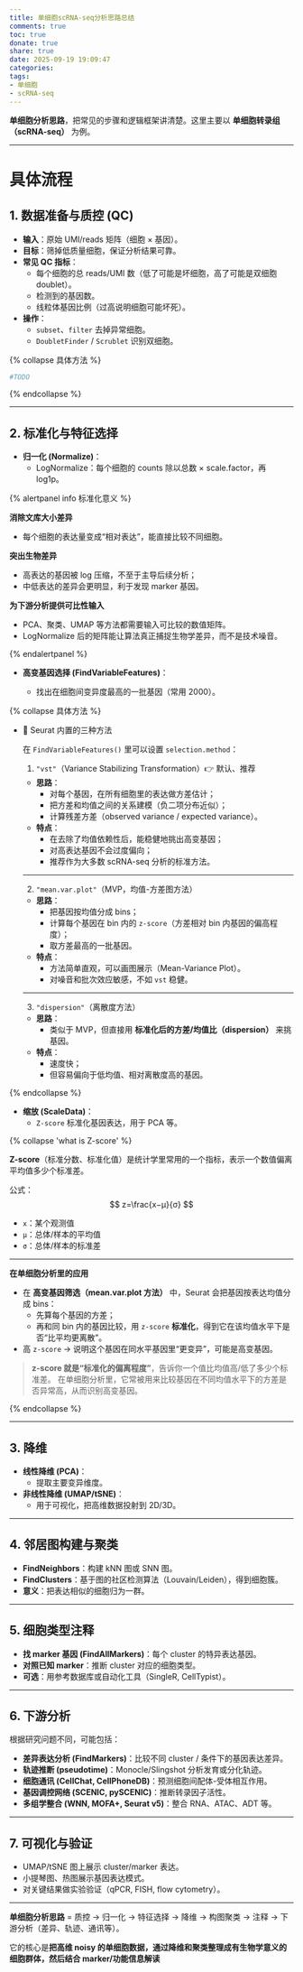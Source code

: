 ```yaml
---
title: 单细胞scRNA-seq分析思路总结
comments: true
toc: true
donate: true
share: true
date: 2025-09-19 19:09:47
categories:
tags:
- 单细胞
- scRNA-seq
---
```



**单细胞分析思路**，把常见的步骤和逻辑框架讲清楚。这里主要以 **单细胞转录组（scRNA-seq）** 为例。

------

# 具体流程

## 1. **数据准备与质控 (QC)**

- **输入**：原始 UMI/reads 矩阵（细胞 × 基因）。
- **目标**：筛掉低质量细胞，保证分析结果可靠。
- **常见 QC 指标**：
  - 每个细胞的总 reads/UMI 数（低了可能是坏细胞，高了可能是双细胞 doublet）。
  - 检测到的基因数。
  - 线粒体基因比例（过高说明细胞可能坏死）。
- **操作**：
  - `subset`、`filter` 去掉异常细胞。
  - `DoubletFinder` / `Scrublet` 识别双细胞。

{% collapse 具体方法 %}

```R
#TODO
```

{% endcollapse %}

------

## 2. **标准化与特征选择**

- **归一化 (Normalize)**：
  - LogNormalize：每个细胞的 counts 除以总数 × scale.factor，再 log1p。

{% alertpanel info 标准化意义 %}

**消除文库大小差异**

- 每个细胞的表达量变成“相对表达”，能直接比较不同细胞。

**突出生物差异**

- 高表达的基因被 log 压缩，不至于主导后续分析；
- 中低表达的差异会更明显，利于发现 marker 基因。

**为下游分析提供可比性输入**

- PCA、聚类、UMAP 等方法都需要输入可比较的数值矩阵。
- LogNormalize 后的矩阵能让算法真正捕捉生物学差异，而不是技术噪音。

{% endalertpanel %}

- **高变基因选择 (FindVariableFeatures)**：

  - 找出在细胞间变异度最高的一批基因（常用 2000）。

{% collapse 具体方法 %}

- 🔬 Seurat 内置的三种方法

  在 `FindVariableFeatures()` 里可以设置 `selection.method`：

  1. `"vst"`（Variance Stabilizing Transformation）👉 默认、推荐

  - **思路**：
    - 对每个基因，在所有细胞里的表达做方差估计；
    - 把方差和均值之间的关系建模（负二项分布近似）；
    - 计算残差方差（observed variance / expected variance）。
  - **特点**：
    - 在去除了均值依赖性后，能稳健地挑出高变基因；
    - 对高表达基因不会过度偏向；
    - 推荐作为大多数 scRNA-seq 分析的标准方法。

  ------

  2. `"mean.var.plot"`（MVP，均值-方差图方法）

  - **思路**：
    - 把基因按均值分成 bins；
    - 计算每个基因在 bin 内的 `z-score`（方差相对 bin 内基因的偏高程度）；
    - 取方差最高的一批基因。
  - **特点**：
    - 方法简单直观，可以画图展示（Mean-Variance Plot）。
    - 对噪音和批次效应敏感，不如 `vst` 稳健。

  ------

  3. `"dispersion"`（离散度方法）

  - **思路**：
    - 类似于 MVP，但直接用 **标准化后的方差/均值比（dispersion）** 来挑基因。
  - **特点**：
    - 速度快；
    - 但容易偏向于低均值、相对离散度高的基因。

{% endcollapse %}

- **缩放 (ScaleData)**：
  - `Z-score` 标准化基因表达，用于 PCA 等。

{% collapse 'what is Z-score' %}

**Z-score**（标准分数、标准化值）是统计学里常用的一个指标，表示一个数值偏离平均值多少个标准差。

公式：
$$
z=\frac{x−μ}{σ}
$$


- `x`：某个观测值
- `μ`：总体/样本的平均值
- `σ`：总体/样本的标准差

-----

 **在单细胞分析里的应用**

- 在 **高变基因筛选（mean.var.plot 方法）** 中，Seurat 会把基因按表达均值分成 bins：
  - 先算每个基因的方差；
  - 再和同 bin 内的基因比较，用 `z-score` **标准化**，得到它在该均值水平下是否“比平均更离散”。
- 高 `z-score` → 说明这个基因在同水平基因里“更变异”，可能是高变基因。

> **z-score 就是“标准化的偏离程度”**，告诉你一个值比均值高/低了多少个标准差。
>  在单细胞分析里，它常被用来比较基因在不同均值水平下的方差是否异常高，从而识别高变基因。

{% endcollapse %}

------

## 3. **降维**

- **线性降维 (PCA)**：
  - 提取主要变异维度。
- **非线性降维 (UMAP/tSNE)**：
  - 用于可视化，把高维数据投射到 2D/3D。

------

## 4. **邻居图构建与聚类**

- **FindNeighbors**：构建 kNN 图或 SNN 图。
- **FindClusters**：基于图的社区检测算法（Louvain/Leiden），得到细胞簇。
- **意义**：把表达相似的细胞归为一群。

------

## 5. **细胞类型注释**

- **找 marker 基因 (FindAllMarkers)**：每个 cluster 的特异表达基因。
- **对照已知 marker**：推断 cluster 对应的细胞类型。
- **可选**：用参考数据库或自动化工具（SingleR, CellTypist）。

------

## 6. **下游分析**

根据研究问题不同，可能包括：

- **差异表达分析 (FindMarkers)**：比较不同 cluster / 条件下的基因表达差异。
- **轨迹推断 (pseudotime)**：Monocle/Slingshot 分析发育或分化轨迹。
- **细胞通讯 (CellChat, CellPhoneDB)**：预测细胞间配体-受体相互作用。
- **基因调控网络 (SCENIC, pySCENIC)**：推断转录因子活性。
- **多组学整合 (WNN, MOFA+, Seurat v5)**：整合 RNA、ATAC、ADT 等。

------

## 7. **可视化与验证**

- UMAP/tSNE 图上展示 cluster/marker 表达。
- 小提琴图、热图展示基因表达模式。
- 对关键结果做实验验证（qPCR, FISH, flow cytometry）。

-----

**单细胞分析思路** = 质控 → 归一化 → 特征选择 → 降维 → 构图聚类 → 注释 → 下游分析（差异、轨迹、通讯等）。

它的核心是**把高维 noisy 的单细胞数据，通过降维和聚类整理成有生物学意义的细胞群体，然后结合 marker/功能信息解读**

